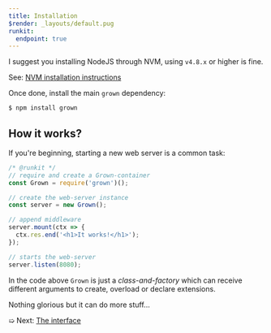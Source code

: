 ```yaml
---
title: Installation
$render: _layouts/default.pug
runkit:
  endpoint: true
---
```


I suggest you installing NodeJS through NVM, using `v4.8.x` or higher is fine.

See: [NVM installation instructions](https://github.com/creationix/nvm#installation)

Once done, install the main `grown` dependency:

```bash
$ npm install grown
```

## How it works?

If you're beginning, starting a new web server is a common task:

```js
/* @runkit */
// require and create a Grown-container
const Grown = require('grown')();

// create the web-server instance
const server = new Grown();

// append middleware
server.mount(ctx => {
  ctx.res.end('<h1>It works!</h1>');
});

// starts the web-server
server.listen(8080);
```

In the code above `Grown` is just a _class-and-factory_ which can receive
different arguments to create, overload or declare extensions.

Nothing glorious but it can do more stuff...

➯ Next: [The interface](./docs)
